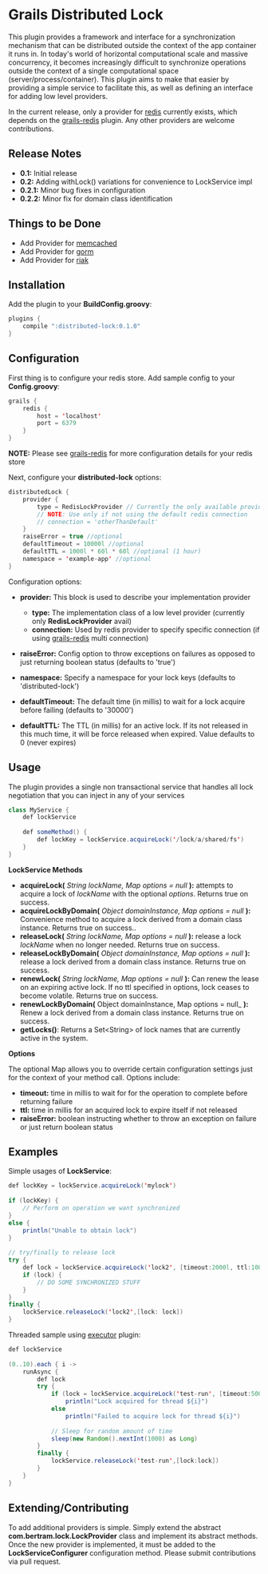 Grails Distributed Lock
================
This plugin provides a framework and interface for a synchronization mechanism that can be distributed outside the context of the app container it runs in.  In today's world of horizontal computational
scale and massive concurrency, it becomes increasingly difficult to synchronize operations outside the context of a single computational space (server/process/container).  This plugin aims to make that
easier by providing a simple service to facilitate this, as well as defining an interface for adding low level providers.

In the current release, only a provider for [redis][redis] currently exists, which depends on the [grails-redis][grails-redis] plugin. Any other providers are welcome contributions.

Release Notes
-------------
* __0.1:__ Initial release
* __0.2:__ Adding withLock() variations for convenience to LockService impl
* __0.2.1:__ Minor bug fixes in configuration
* __0.2.2:__ Minor fix for domain class identification

Things to be Done
-----------------
* Add Provider for [memcached][memcached]
* Add Provider for [gorm][gorm]
* Add Provider for [riak][riak]

Installation
------------
Add the plugin to your __BuildConfig.groovy__:
```java
plugins {
	compile ":distributed-lock:0.1.0"
}
```
Configuration
-------------
First thing is to configure your redis store.  Add sample config to your __Config.groovy__:

```java
grails {
	redis {
		host = 'localhost'
		port = 6379
	}
}
```
__NOTE:__ Please see [grails-redis][grails-redis] for more configuration details for your redis store

Next, configure your __distributed-lock__ options:

```java
distributedLock {
	provider {
		type = RedisLockProvider // Currently the only available provider
		// NOTE: Use only if not using the default redis connection
		// connection = 'otherThanDefault'
	}
	raiseError = true //optional
	defaultTimeout = 10000l //optional
	defaultTTL = 1000l * 60l * 60l //optional (1 hour)
	namespace = 'example-app' //optional
}
```

Configuration options:

- __provider:__ This block is used to describe your implementation provider

	- __type:__ The implementation class of a low level provider (currently only __RedisLockProvider__ avail)
	- __connection:__ Used by redis provider to specify specific connection (if using [grails-redis] multi connection)
	
- __raiseError:__ Config option to throw exceptions on failures as opposed to just returning boolean status (defaults to 'true')
- __namespace:__ Specify a namespace for your lock keys (defaults to 'distributed-lock')
- __defaultTimeout:__ The default time (in millis) to wait for a lock acquire before failing (defaults to '30000')
- __defaultTTL:__ The TTL (in millis) for an active lock. If its not released in this much time, it will be force released when expired. Value defaults to 0 (never expires)

Usage
-----
The plugin provides a single non transactional service that handles all lock negotiation that you can inject in any of your services

```java
class MyService {
	def lockService
	
	def someMethod() {
		def lockKey = lockService.acquireLock('/lock/a/shared/fs')
	}
}
```

__LockService Methods__

- __acquireLock(__ _String lockName, Map options = null_ __):__ attempts to acquire a lock of _lockName_ with the optional _options_. Returns true on success.
- __acquireLockByDomain(__ _Object domainInstance, Map options = null_ __):__ Convenience method to acquire a lock derived from a domain class instance. Returns true on success..
- __releaseLock(__ _String lockName, Map options = null_ __):__ release a lock _lockName_ when no longer needed. Returns true on success.
- __releaseLockByDomain(__ _Object domainInstance, Map options = null_ __):__ release a lock derived from a domain class instance. Returns true on success.
- __renewLock(__ _String lockName, Map options = null_ __):__ Can renew the lease on an expiring active lock. If no ttl specified in options, lock ceases to become volatile. Returns true on success.
- __renewLockByDomain(__ Object domainInstance, Map options = null_ __):__ Renew a lock derived from a domain class instance. Returns true on success.
- __getLocks()__: Returns a Set&lt;String&gt; of lock names that are currently active in the system.

__Options__

The optional Map allows you to override certain configuration settings just for the context of your method call.  Options include:

- __timeout:__ time in millis to wait for for the operation to complete before returning failure
- __ttl:__ time in millis for an acquired lock to expire itself if not released
- __raiseError:__ boolean instructing whether to throw an exception on failure or just return boolean status

Examples
--------
Simple usages of __LockService__:

```java
def lockKey = lockService.acquireLock('mylock')
	
if (lockKey) {
	// Perform on operation we want synchronized
}
else {
	println("Unable to obtain lock")
}
	
// try/finally to release lock
try {
	def lock = lockService.acquireLock('lock2', [timeout:2000l, ttl:10000l, raiseError:false])
	if (lock) {
		// DO SOME SYNCHRONIZED STUFF
	}
}
finally {
	lockService.releaseLock('lock2',[lock: lock])
}
```
	
Threaded sample using [executor][executor] plugin:

```java	
def lockService
	
(0..10).each { i ->
	runAsync {
		def lock
		try {
			if (lock = lockService.acquireLock('test-run', [timeout:5000l]))
				println("Lock acquired for thread ${i}")
			else
				println("Failed to acquire lock for thread ${i}")
				
			// Sleep for random amount of time
			sleep(new Random().nextInt(1000) as Long)
		}
		finally {
			lockService.releaseLock('test-run',[lock:lock])
		}
	}
}
```	
Extending/Contributing
----------------------
To add additional providers is simple.  Simply extend the abstract __com.bertram.lock.LockProvider__ class and implement its abstract methods.  Once the new provider is implemented, it must be added to the __LockServiceConfigurer__ configuration method.  Please submit contributions via pull request.
	
[redis]: http://redis.io
[grails-redis]: http://grails.org/plugin/redis
[riak]: http://basho.com/riak
[memcached]: http://memcached.org/
[gorm]: http://grails.org/doc/latest/guide/GORM.html
[executor]: http://grails.org/plugin/executor
